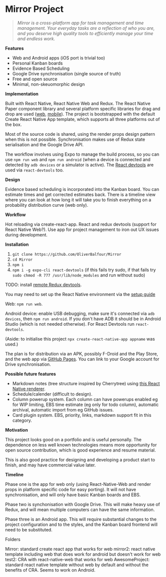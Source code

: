 
# Mirror Project

> *Mirror is a cross-platform app for task management and time management. Your everyday tasks are a reflection of who you are, and you deserve high quality tools to efficiently manage your time and endless work.*

**Features**

- Web and Android apps (iOS port is trivial too)
- Personal Kanban boards
- Evidence Based Scheduling
- Google Drive synchronisation (single source of truth)
- Free and open source
- Minimal, non-skeuomorphic design

**Implementation**

Built with React Native, React Native Web and Redux. The React Native Paper component library and several platform specific libraries for drag and drop are used ([web](https://github.com/atlassian/react-beautiful-dnd), [mobile](https://github.com/bear-junior/react-native-draganddrop-board)). The project is bootstrapped with the default Create React Native App template, which supports all three platforms out of the box.

Most of the source code is shared, using the render props design pattern when this is not possible. Synchronisation makes use of Redux state serialisation and the Google Drive API.

The workflow involves using Expo to manage the build process, so you can use `npm run web` and `npm run android` (when a device is connected and detected by `adb devices` or a simulator is active). The [React devtools](https://reactnative.dev/docs/debugging) are used via `react-devtools` too.

**Design**

Evidence based scheduling is incorporated into the Kanban board. You can estimate times and get corrected estimates back. There is a timeline view where you can look at how long it will take you to finish everything on a probability distribution curve (web only).

**Workflow**

Hot reloading via create-react-app. React and redux devtools (support for React Native Web?). Use app for project management to iron out UX issues during development.

**Installation**

1. `git clone https://github.com/OliverBalfour/Mirror`
2. `cd Mirror`
3. `npm i`
4. `npm i -g expo-cli react-devtools` (if this fails try sudo, if that fails try `sudo chmod -R 777 /usr/lib/node_modules` and run without sudo)

TODO: install [remote Redux devtools](https://github.com/zalmoxisus/remote-redux-devtools).

You may need to set up the React Native environment via the [setup guide](https://reactnative.dev/docs/environment-setup)

Web: `npm run web`.

Android device: enable USB debugging, make sure it's connected via `adb devices`, then `npm run android`. If you don't have ADB it should be in Android Studio (which is not needed otherwise). For React Devtools run `react-devtools`.

(Aside: to initialise this project `npx create-react-native-app appname` was used.)

The plan is for distribution via an APK, possibly F-Droid and the Play Store, and the web app via [GitHub Pages](https://oliverbalfour.github.io/Mirror/). You can link to your Google account for Drive synchronisation.

**Possible future features**

- Markdown notes (tree structure inspired by Cherrytree) using [this React Native renderer](https://github.com/mientjan/react-native-markdown-renderer).
- Schedule/calender (difficult to design).
- Column powerup system. Each column can have powerups enabled eg for WIP limiting, EBS time estimate (eg only for todo column), automatic archival, automatic import from eg GitHub issues.
- Card plugin system. EBS, priority, links, markdown support fit in this category.

**Motivation**

This project looks good on a portfolio and is useful personally. The dependence on less well known technologies means more opportunity for open source contribution, which is good experience and resume material.

This is also good practice for designing and developing a product start to finish, and may have commercial value later.

**Timeline**

Phase one is the app for web only (using React-Native-Web and render props in platform specific code for easy porting). It will not have synchronisation, and will only have basic Kanban boards and EBS.

Phase two is synchonisation with Google Drive. This will make heavy use of Redux, and will mean multiple computers can have the same information.

Phase three is an Android app. This will require substantial changes to the project configuration and to the styles, and the Kanban board frontend will need to be substituted.

Folders

Mirror: standard create react app that works for web
mirror2: react native template including web that does work for android but doesn't work for web
test2: CRA with react-native-web that works for web
AwesomeProject: standard react native template without web by default and without the benefits of CRA. Seems to work on Android.

